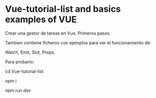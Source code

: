 # Vue-tutorial-list and basics examples of VUE
Crear una gestor de tareas en Vue. Primeros pasos.

Tambien contiene ficheros con ejemplos para ver el funcionamiento de:

Watch, Emit, Slot, Props.


Para probarlo:

cd Vue-tutorial-list

npm i

npm run dev
